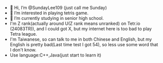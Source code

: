 - 👋 Hi, I’m @SundayLee109 (just call me Sunday)
- 👀 I’m interested in playing tetris game.
- 🌱 I’m currently studying in senior high school.
- I'm Z rank(actually around U(Z rank means unranked) on Tetr.io (24083TR)), and I could got X, but my internet here is too bad to play Tetra league.
- I'm Taiwanese, so can talk to me in both Chinese and English, but my English is pretty bad(Last time test I got 54), so less use some word that I don't know.
- Use language:C++,Java(just start to learn it)
